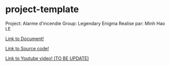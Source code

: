 # project-template

Project:      Alarme d'incendie
Group:        Legendary Enigma
Realise par:  Minh Hao LE

[Link to Document!](https://github.com/institut-galilee/2020-legendary-enigma/tree/master/doc)

[Link to Source code!](https://github.com/institut-galilee/2020-legendary-enigma/tree/master/src)

[Link to Youtube video! (TO BE UPDATE)](https://youtube.com)
